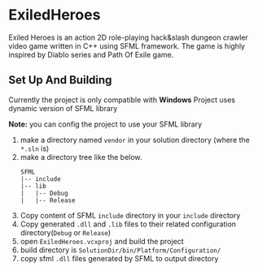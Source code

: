 # ExiledHeroes
Exiled Heroes is an action 2D role-playing hack&slash dungeon crawler video game written in C++ using SFML framework.
The game is highly inspired by Diablo series and Path Of Exile game.

## Set Up And Building
Currently the project is only compatible with **Windows**
Project uses dynamic version of SFML library

**Note:** you can config the project to use your SFML library

1. make a directory named `vendor` in your solution directory (where the `*.sln` is)
2. make a directory tree like the below.
    ```
    SFML
    |-- include
    |-- lib
    |   |-- Debug
    |   |-- Release
    ```
3. Copy content of SFML `include` directory in your `include` directory
4. Copy generated `.dll` and `.lib` files to their related configuration directory(`Debug` or `Release`)
5. open `ExiledHeroes.vcxproj` and build the project
6. build directory is `SolutionDir/bin/Platform/Configuration/`
7. copy sfml `.dll` files generated by SFML to output directory